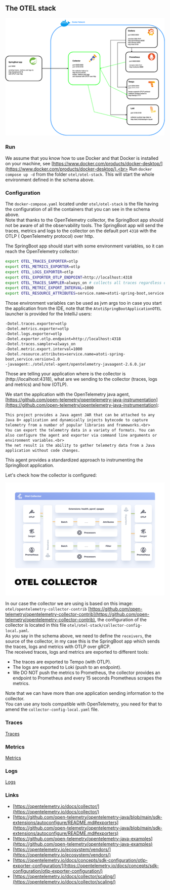 ## The OTEL stack

![alt text](./img/stack_schema.png)

### Run

We assume that you know how to use Docker and that Docker is installed on your machine,
see [https://www.docker.com/products/docker-desktop/](https://www.docker.com/products/docker-desktop/).<br>
Run `docker compose up -d` from the folder `otel/otel-stack`. This will start the whole environment defined in the schema
above.

### Configuration

The `docker-compose.yaml` located under `otel/otel-stack` is the file having the configuration of all the
containers that you can see in the schema above.<br>
Note that thanks to the OpenTelemetry collector, the SpringBoot app should not be aware of all the observability tools.
The SpringBoot app will send the traces, metrics and logs to the collector on the default port `4318` with the OTLP (
OpenTelemetry protocol) over http.<br>

The SpringBoot app should start with some environment variables, so it can reach the OpenTelemetry collector:

```bash
export OTEL_TRACES_EXPORTER=otlp
export OTEL_METRICS_EXPORTER=otlp
export OTEL_LOGS_EXPORTER=otlp
export OTEL_EXPORTER_OTLP_ENDPOINT=http://localhost:4318
export OTEL_TRACES_SAMPLER=always_on # collects all traces regardless of the sampling rate
export OTEL_METRIC_EXPORT_INTERVAL=1000
export OTEL_RESOURCE_ATTRIBUTES=service.name=atoti-spring-boot,service.version=1.0
```

Those environment variables can be used as jvm args too in case you start the application from the IDE, note that the `AtotiSpringBootApplicationOTEL` launcher is provided for the IntelliJ users:

```
-Dotel.traces.exporter=otlp
-Dotel.metrics.exporter=otlp
-Dotel.logs.exporter=otlp
-Dotel.exporter.otlp.endpoint=http://localhost:4318
-Dotel.traces.sampler=always_on
-Dotel.metric.export.interval=1000
-Dotel.resource.attributes=service.name=atoti-spring-boot,service.version=1.0
-javaagent:./otel/otel-agent/opentelemetry-javaagent-2.6.0.jar
```

Those are telling your application where is the collector is (http://localhost:4318), what are we sending to the
collector (traces, logs and metrics) and how (OTLP).

We start the application with the OpenTelemetry java
agent, [https://github.com/open-telemetry/opentelemetry-java-instrumentation](https://github.com/open-telemetry/opentelemetry-java-instrumentation):

```
This project provides a Java agent JAR that can be attached to any Java 8+ application and dynamically injects bytecode to capture telemetry from a number of popular libraries and frameworks.<br>
You can export the telemetry data in a variety of formats. You can also configure the agent and exporter via command line arguments or environment variables.<br>
The net result is the ability to gather telemetry data from a Java application without code changes.
```

This agent provides a standardized approach to instrumenting the SpringBoot application.<br>

Let's check how the collector is configured:

![alt text](./img/otel-collector.svg)

In our case the collector we are using is based on this
image: `otel/opentelemetry-collector-contrib` [https://github.com/open-telemetry/opentelemetry-collector-contrib](https://github.com/open-telemetry/opentelemetry-collector-contrib),
the configuration of the collector is located in this file `otel/otel-stack/collector-config-local.yaml`.<br>
As you say in the schema above, we need to define the `receivers`, the source of the collector, in my case this is the
SpringBoot app which sends the traces, logs and metrics with OTLP over gRCP.<br>
The received traces, logs and metrics are exported to different tools:

- The traces are exported to Tempo (with OTLP).
- The logs are exported to Loki (push to an endpoint).
- We DO NOT push the metrics to Prometheus, the collector provides an endpoint to Prometheus and every 15 seconds
  Prometheus scrapes the metrics.

Note that we can have more than one application sending information to the collector.<br>
You can use any tools compatible with OpenTelemetry, you need for that to amend the `collector-config-local.yaml` file.

### Traces

[Traces](./TRACES.md)

### Metrics

[Metrics](./METRICS.md)

### Logs

[Logs](./LOGS.md)

### Links

- [https://opentelemetry.io/docs/collector/](https://opentelemetry.io/docs/collector/)
- [https://github.com/open-telemetry/opentelemetry-java/blob/main/sdk-extensions/autoconfigure/README.md#exporters](https://github.com/open-telemetry/opentelemetry-java/blob/main/sdk-extensions/autoconfigure/README.md#exporters)
- [https://github.com/open-telemetry/opentelemetry-java-examples](https://github.com/open-telemetry/opentelemetry-java-examples)
- [https://opentelemetry.io/ecosystem/vendors/](https://opentelemetry.io/ecosystem/vendors/)
- [https://opentelemetry.io/docs/concepts/sdk-configuration/otlp-exporter-configuration/](https://opentelemetry.io/docs/concepts/sdk-configuration/otlp-exporter-configuration/)
- [https://opentelemetry.io/docs/collector/scaling/](https://opentelemetry.io/docs/collector/scaling/)
